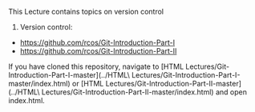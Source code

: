 This Lecture contains topics on version control

1) Version control:

  - https://github.com/rcos/Git-Introduction-Part-I
  - https://github.com/rcos/Git-Introduction-Part-II

If you have cloned this repository, navigate to [HTML Lectures/Git-Introduction-Part-I-master](../HTML\ Lectures/Git-Introduction-Part-I-master/index.html)
or [HTML Lectures/Git-Introduction-Part-II-master](../HTML\ Lectures/Git-Introduction-Part-II-master/index.html) and open index.html.


